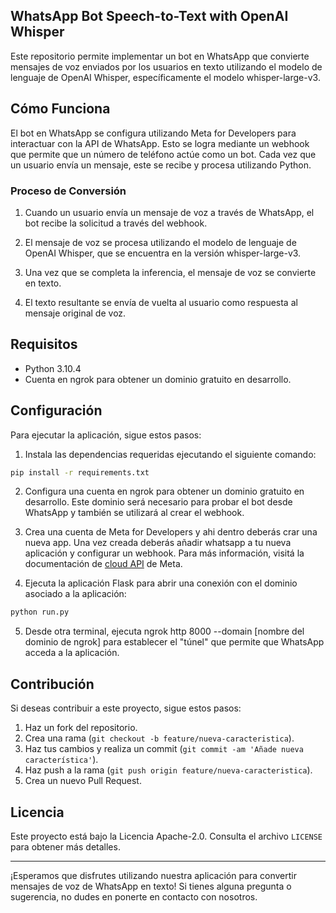 ## WhatsApp Bot Speech-to-Text with OpenAI Whisper

Este repositorio permite implementar un bot en WhatsApp que convierte mensajes de voz enviados por los usuarios en texto utilizando el modelo de lenguaje de OpenAI Whisper, específicamente el modelo whisper-large-v3.

## Cómo Funciona

El bot en WhatsApp se configura utilizando Meta for Developers para interactuar con la API de WhatsApp. Esto se logra mediante un webhook que permite que un número de teléfono actúe como un bot. Cada vez que un usuario envía un mensaje, este se recibe y procesa utilizando Python.

### Proceso de Conversión

1. Cuando un usuario envía un mensaje de voz a través de WhatsApp, el bot recibe la solicitud a través del webhook.

2. El mensaje de voz se procesa utilizando el modelo de lenguaje de OpenAI Whisper, que se encuentra en la versión whisper-large-v3.

3. Una vez que se completa la inferencia, el mensaje de voz se convierte en texto.

4. El texto resultante se envía de vuelta al usuario como respuesta al mensaje original de voz.

## Requisitos

- Python 3.10.4
- Cuenta en ngrok para obtener un dominio gratuito en desarrollo.

## Configuración

Para ejecutar la aplicación, sigue estos pasos:

1. Instala las dependencias requeridas ejecutando el siguiente comando:

```bash
pip install -r requirements.txt
```

2. Configura una cuenta en ngrok para obtener un dominio gratuito en desarrollo. Este dominio será necesario para probar el bot desde WhatsApp y también se utilizará al crear el webhook.

3. Crea una cuenta de Meta for Developers y ahi dentro deberás crar una nueva app. Una vez creada deberás añadir whatsapp a tu nueva aplicación y configurar un webhook. Para más información, visitá la documentación de [cloud API](https://developers.facebook.com/docs/whatsapp/cloud-api/get-started) de Meta.

4. Ejecuta la aplicación Flask para abrir una conexión con el dominio asociado a la aplicación:

```bash
python run.py
```

5. Desde otra terminal, ejecuta ngrok http 8000 --domain [nombre del dominio de ngrok] para establecer el "túnel" que permite que WhatsApp acceda a la aplicación.

## Contribución

Si deseas contribuir a este proyecto, sigue estos pasos:

1. Haz un fork del repositorio.
2. Crea una rama (`git checkout -b feature/nueva-caracteristica`).
3. Haz tus cambios y realiza un commit (`git commit -am 'Añade nueva característica'`).
4. Haz push a la rama (`git push origin feature/nueva-caracteristica`).
5. Crea un nuevo Pull Request.

## Licencia

Este proyecto está bajo la Licencia Apache-2.0. Consulta el archivo `LICENSE` para obtener más detalles.

---

¡Esperamos que disfrutes utilizando nuestra aplicación para convertir mensajes de voz de WhatsApp en texto! Si tienes alguna pregunta o sugerencia, no dudes en ponerte en contacto con nosotros.
